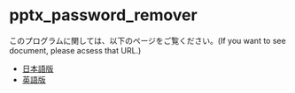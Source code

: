 # pptx_password_remover
このプログラムに関しては、以下のページをご覧ください。(If you want to see document, please acsess that URL.)
- [日本語版](https://github.com/Hoshimikan6490/pptx_password_remover/blob/master/README_ja.md)
- [英語版](https://github.com/Hoshimikan6490/pptx_password_remover/blob/master/README_en.md)
